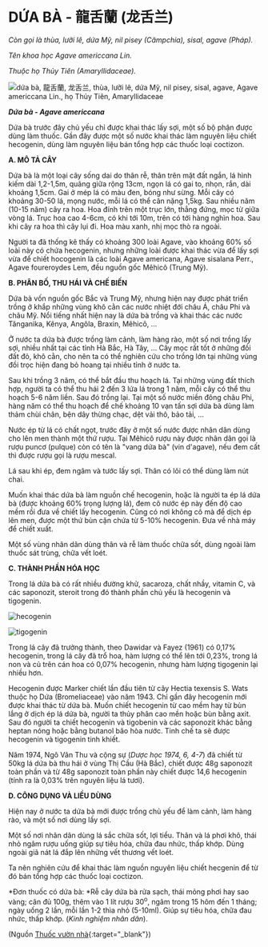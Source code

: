 # DỨA BÀ - 龍舌蘭 (龙舌兰)

*Còn gọi là thùa, lưỡi lê, dứa Mỹ, nil pisey (Cămpchia), sisal, agave (Pháp).*

*Tên khoa học Agave americcana Lin.*

*Thuộc họ Thủy Tiên (Amaryllidaceae).*

![dứa bà, 龍舌蘭, 龙舌兰, thùa, lưỡi lê, dứa Mỹ, nil pisey, sisal, agave, Agave americcana Lin., họ Thủy Tiên, Amaryllidaceae](/imgs/caythuoc/dtl/dua-ba.jpg)

***Dứa bà - Agave americcana***

Dứa bà trước đây chủ yếu chỉ được khai thác lấy sợi, một số bộ phận được dùng làm thuốc. Gần đây được một số nước khai thác làm nguyên liệu chiết hecogenin, dùng làm nguyên liệu bán tổng hợp các thuốc loại coctizon.

**A. MÔ TẢ CÂY**

Dứa bà là một loại cây sống dai do thân rễ, thân trên mặt đất ngắn, lá hình kiếm dài 1,2-1,5m, quãng giữa rộng 13cm, ngọn lá có gai to, nhọn, rắn, dài khoảng 1,5cm. Gai ở mép lá có màu đen, bóng như sừng. Mỗi cây có khoảng 30-50 lá, mọng nước, mỗi lá có thể cân nặng 1,5kg. Sau nhiều năm (10-15 năm) cây ra hoa. Hoa đính trên một trục lớn, thẳng đứng, mọc từ giữa vòng lá. Trục hoa cao 4-6cm, có khi tới 10m, trên có tới hàng nghìn hoa. Sau khi cây ra hoa thì cây lụi đi. Hoa màu xanh, nhị mọc thò ra ngoài.

Người ta đã thống kê thấy có khoảng 300 loài Agave, vào khoảng 60% số loài này có chứa hecogenin, nhưng những loài được khai thác vừa để lấy sợi vừa để chiết hocogenin là các loài Agave americana, Agave sisalana Perr., Agave foureroydes Lem, đều nguồn gốc Mêhicô (Trung Mỹ).

**B. PHÂN BỐ, THU HÁI VÀ CHẾ BIẾN**

Dứa bà vốn nguồn gốc Bắc và Trung Mỹ, nhưng hiện nay được phát triển trồng ở khắp những vùng khô cằn các nước nhiệt đới châu Á, châu Phi và châu Mỹ. Nổi tiếng nhất hiện nay là dứa bà trồng và khai thác các nước Tănganika, Kênya, Angôla, Braxin, Mêhicô, ...

Ở nước ta dứa bà được trồng làm cảnh, làm hàng rào, một số nơi trồng lấy sợi, nhiều nhất tại các tỉnh Hà Bắc, Hà Tây, ... Cây mọc rất tốt ở những đồi đất đỏ, khô cằn, cho nên ta có thể nghiên cứu cho trồng lớn tại những vùng đồi trọc hiện đang bỏ hoang tại nhiều tỉnh ở nước ta.

Sau khi trồng 3 năm, có thể bắt đầu thu hoạch lá. Tại những vùng đất thích hợp, người ta có thể thu hái 2 đến 3 lứa lá trong 1 năm, mỗi cây có thể thu hoạch 5-6 năm liền. Sau đó trồng lại. Tại một số nước miền đông châu Phi, hàng năm có thể thu hoạch để chế khoảng 10 vạn tấn sợi dứa bà dùng làm thảm chùi chân, bện dây thừng chạc, dệt vải thô, bảo tải, ...

Nước ép từ lá có chất ngọt, trước đây ở một số nước được nhân dân dùng cho lên men thành một thứ rượu. Tại Mêhicô rượu này được nhân dân gọi là rượu puncơ (pulque) còn có tên là "vang dứa bà" (vin d'agave), nếu đem cất thì được rượu gọi là rượu mescal.

Lá sau khi ép, đem ngâm và tước lấy sợi. Thân có lõi có thể dùng làm nút chai.

Muốn khai thác dứa bà làm nguồn chế hecogenin, hoặc là người ta ép lá dứa bà (được khoảng 60% trọng lượng lá), đem cô nước ép này đến độ cao mềm rồi đưa về chiết lấy hecogenin. Cũng có nơi không cô mà để dịch ép lên men, được một thứ bùn cặn chứa từ 5-10% hecogenin. Đưa về nhà máy để chiết xuất.

Một số vùng nhân dân dùng thân và rễ làm thuốc chữa sốt, dùng ngoài làm thuốc sát trùng, chữa vết loét.

**C. THÀNH PHẦN HÓA HỌC**

Trong lá dứa bà có rất nhiều đường khử, sacaroza, chất nhầy, vitamin C, và các saponozit, steroit trong đó thành phần chủ yếu là hecogenin và tigogenin.

![hecogenin](/imgs/caythuoc/dtl/dua-ba-2.jpg)

![tigogenin](/imgs/caythuoc/dtl/dua-ba-3.jpg)

Trong lá cây đã trưởng thành, theo Dawidar và Fayez (1961) có 0,17% hecogenin, trong lá cây đã trổ hoa, hàm lượng có thể lên tới 0,23%, trong lá non và củ trên cán hoa có 0,07% hecogenin, nhưng hàm lượng tigogenin lại nhiều hơn.

Hecogenin được Marker chiết lần đầu tiên từ cây Hectia texensis S. Wats thuộc họ Dứa (Bromeliaceae) vào năm 1943. Chỉ gần đây hecogenin mới được khai thác từ dứa bà. Muốn chiết hecogenin từ cao mềm hay từ bùn lắng ở dịch ép lá dứa bà, người ta thủy phân cao mền hoặc bùn bằng axit. Sau đó người ta chiết hecogenin và tigobenin và các saponozit khác bằng heptan nóng hoặc bằng butanol bão hòa nước. Tinh chế ta sẽ được hecogenin và tigogenin tinh khiết.

Năm 1974, Ngô Vân Thu và cộng sự (*Dược học 1974, 6, 4-7*) đã chiết từ 50kg lá dứa bà thu hái ở vùng Thị Cầu (Hà Bắc), chiết được 48g saponozit toàn phần và từ 48g saponozit toàn phần này chiết được 14,6 hecogenin (tính ra là 0,03% trên nguyên liệu lá tươi).

**D. CÔNG DỤNG VÀ LIỀU DÙNG**

Hiện nay ở nước ta dứa bà mới được trồng chủ yếu để làm cảnh, làm hàng rào, và một số nơi dùng lấy sợi.

Một số nơi nhân dân dùng lá sắc chữa sốt, lợi tiểu. Thân và lá phơi khô, thái nhỏ ngâm rượu uống giúp sự tiêu hóa, chữa đau nhức, thấp khớp. Dùng ngoài giã nát lá đắp lên những vết thương vết loét.

Ta nên nghiên cứu để khai thác làm nguồn nguyên liệu chiết hecgenin để từ đó bán tổng hợp các thuốc loại coctizon.

*Đơn thuốc có dứa bà: *Rễ cây dứa bà rửa sạch, thái mỏng phơi hay sao vàng; cân đủ 100g, thêm vào 1 lít rượu 30<sup>o</sup>, ngâm trong 15 hôm đến 1 tháng; ngày uống 2 lần, mỗi lần 1-2 thìa nhỏ (5-10ml). Giúp sự tiêu hóa, chữa đau nhức, thấp khớp. (*Kinh nghiệm nhân dân*).


(Nguồn [Thuốc vườn nhà](http://thuocvuonnha.com){:target="_blank"})